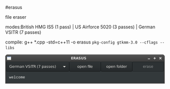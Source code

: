 #erasus

file eraser

modes:British HMG IS5 (1 pass) | US Airforce 5020 (3 passes) | German VSITR (7 passes)

compile:
g++ *.cpp -std=c++11 -o erasus `pkg-config gtkmm-3.0 --cflags --libs`

![alt tag](https://github.com/bitspalter/erasus/blob/master/erasus.png "erasus")
